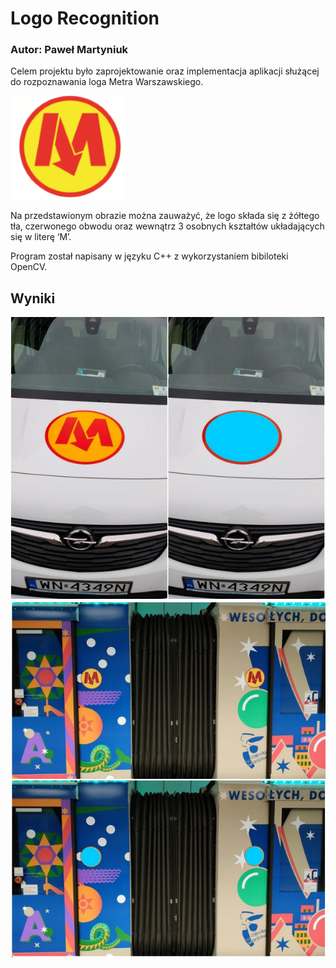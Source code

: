 # Logo Recognition
### Autor: Paweł Martyniuk
Celem projektu było zaprojektowanie oraz implementacja aplikacji służącej do rozpoznawania loga
Metra Warszawskiego. 

![logo1](./docs/pictures/logo1.png)

Na przedstawionym obrazie można zauważyć, że logo składa się z żółtego tła, czerwonego obwodu
oraz wewnątrz 3 osobnych kształtów układających się w literę ‘M’.

Program został napisany w języku C++ z wykorzystaniem bibiloteki OpenCV.

## Wyniki

![logo2](./docs/pictures/logo2.png)
![logo3](./docs/pictures/logo3.png)
